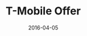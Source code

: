 ---
layout: poptext
date: 2016-04-05
sound: door.mp3
title: T-Mobile Offer
heading: T-Mobile's rolls out 60GB free LTE data offer. Here's how to avail it.
heading-font-color: '#000'
heading-font-size: '70px'
sub-heading: In partnership with Toluna Group  
subheading-font-color: '#8B0000'
subheading-font-size: '20px'
button-text: Read Now
button-text-color: '#fff'
background-image: shapes6.jpg
link: http://hatkit.com/reviews/2017/09/15/tmobile-60gb-data-offer/
button-color: '#000'
category: poptext
---